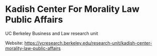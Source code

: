 # Kadish Center For Morality Law Public Affairs
UC Berkeley Business and Law research unit

Website: https://vcresearch.berkeley.edu/research-unit/kadish-center-morality-law-public-affairs

